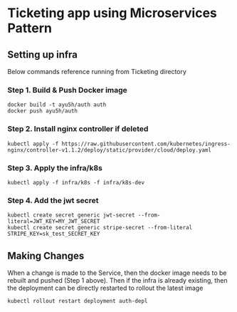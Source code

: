 # Ticketing app using Microservices Pattern

## Setting up infra

Below commands reference running from Ticketing directory

### Step 1. Build & Push Docker image 
```docker
docker build -t ayu5h/auth auth
docker push ayu5h/auth
```

### Step 2. Install nginx controller if deleted
```kubernetes
kubectl apply -f https://raw.githubusercontent.com/kubernetes/ingress-nginx/controller-v1.1.2/deploy/static/provider/cloud/deploy.yaml
```

### Step 3. Apply the infra/k8s
```kubernetes
kubectl apply -f infra/k8s -f infra/k8s-dev
```

### Step 4. Add the jwt secret
```kubernetes
kubectl create secret generic jwt-secret --from-literal=JWT_KEY=MY_JWT_SECRET
kubectl create secret generic stripe-secret --from-literal STRIPE_KEY=sk_test_SECRET_KEY
```
## Making Changes

When a change is made to the Service, then the docker image needs to be rebuilt and pushed (Step 1 above). Then if the infra is already existing, then the deployment can be directly restarted to rollout the latest image
```kubernetes
kubectl rollout restart deployment auth-depl
```
